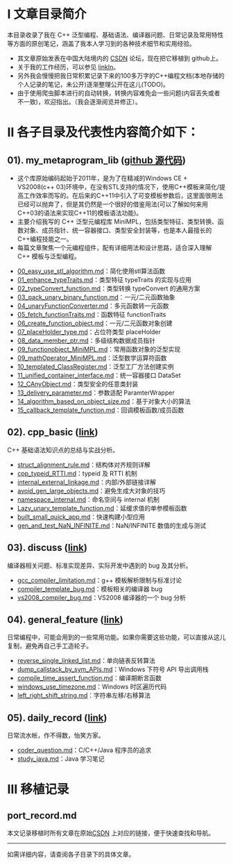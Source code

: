 # Ⅰ 文章目录简介
本目录收录了我在 C++ 泛型编程、基础语法、编译器问题、日常记录及常用特性等方面的原创笔记，涵盖了我本人学习到的各种技术细节和实用经验。
- 其文章原始发表在中国大陆境内的 [CSDN](https://blog.csdn.net/Tonny0832?type=blog) 论坛，现在把它移植到 github上。
- 关于我的工作经历，可以参见 [linkIn](https://www.linkedin.com/in/shenxiaolong/)。
- 另外我会慢慢把我日常积累记录下来的100多万字的C++编程文档(本地存储的个人记录的笔记，未公开)逐渐整理公开在这儿(TODO)。
- 由于使用爬虫脚本进行的自动转换，转换内容难免会一些问题(内容丢失或者不一致)，欢迎指出。（我会逐渐阅览并修正）。

# Ⅱ 各子目录及代表性内容简介如下：

## 01). my_metaprogram_lib ([github 源代码](https://github.com/shenxiaolong-code/MiniMPL))
* 这个库原始编码起始于2011年，是为了在精减的Windows CE + VS2008(c++ 03)环境中，在没有STL支持的情况下，使用C++模板来简化/提高工作效率而写的。在后来的C++11中引入了可变模板参数后，这里面很用法已经可以抛弃了，但是其仍然是一个很好的借鉴用法(可以了解如何来用C++03的语法来实现C++11的模板语法功能)。
* 主要介绍我写的 C++ 泛型元编程库 MiniMPL，包括类型特征、类型转换、函数对象、成员指针、统一容器接口、类型安全封装等，也是本人最擅长的C++编程技能之一。  
* 每篇文章聚焦一个元编程组件，配有详细用法和设计思路，适合深入理解 C++ 模板与泛型编程。

- [00_easy_use_stl_algorithm.md](01_my_metaprogram_lib/00_easy_use_stl_algorithm.md)：简化使用stl算法函数
- [01_enhance_typeTraits.md](01_my_metaprogram_lib/01_enhance_typeTraits.md)：类型特征 typeTraits 的实现与应用
- [02_typeConvert_function.md](01_my_metaprogram_lib/02_typeConvert_function.md)：类型转换 typeConvert 的通用方案
- [03_pack_unary_binary_function.md](01_my_metaprogram_lib/03_pack_unary_binary_function.md)：一元/二元函数抽象
- [04_unaryFunctionConverter.md](01_my_metaprogram_lib/04_unaryFunctionConverter.md)：多元函数转一元函数
- [05_fetch_functionTraits.md](01_my_metaprogram_lib/05_fetch_functionTraits.md)：函数特征 functionTraits
- [06_create_function_object.md](01_my_metaprogram_lib/06_create_function_object.md)：一元/二元函数对象创建
- [07_placeHolder_type.md](01_my_metaprogram_lib/07_placeHolder_type.md)：占位符类型 placeHolder
- [08_data_member_ptr.md](01_my_metaprogram_lib/08_data_member_ptr.md)：多级结构数据成员指针
- [09_functionobject_MiniMPL.md](01_my_metaprogram_lib/09_functionobject_MiniMPL.md)：常用函数对象的泛型实现
- [09_mathOperator_MiniMPL.md](01_my_metaprogram_lib/09_mathOperator_MiniMPL.md)：泛型数学运算符函数
- [10_templated_ClassRegister.md](01_my_metaprogram_lib/10_templated_ClassRegister.md)：泛型工厂方法创建实例
- [11_unified_container_interface.md](01_my_metaprogram_lib/11_unified_container_interface.md)：统一容器接口 DataSet
- [12_CAnyObject.md](01_my_metaprogram_lib/12_CAnyObject.md)：类型安全的任意类封装
- [13_delivery_parameter.md](01_my_metaprogram_lib/13_delivery_parameter.md)：参数适配 ParamterWrapper
- [14_algorithm_based_on_object_size.md](01_my_metaprogram_lib/14_algorithm_based_on_object_size.md)：基于对象大小的算法
- [15_callback_template_function.md](01_my_metaprogram_lib/15_callback_template_function.md)：回调模板函数/成员函数

## 02). cpp_basic ([link](https://github.com/shenxiaolong-code/code_note/tree/main/02_cpp_basic))
C++ 基础语法知识点的总结与实战分析。

- [struct_alignment_rule.md](02_cpp_basic/struct_alignment_rule.md)：结构体对齐规则详解
- [cpp_typeid_RTTI.md](02_cpp_basic/cpp_typeid_RTTI.md)：typeid 及 RTTI 机制
- [internal_external_linkage.md](02_cpp_basic/internal_external_linkage.md)：内部/外部链接详解
- [avoid_gen_large_objects.md](02_cpp_basic/avoid_gen_large_objects.md)：避免生成大对象的技巧
- [namespace_internal.md](02_cpp_basic/namespace_internal.md)：命名空间与 internal 机制
- [Lazy_unary_template_function.md](02_cpp_basic/Lazy_unary_template_function.md)：延缓求值的单参模板函数
- [built_small_quick_app.md](02_cpp_basic/built_small_quick_app.md)：快速构建小型应用
- [gen_and_test_NaN_INFINITE.md](02_cpp_basic/gen_and_test_NaN_INFINITE.md)：NaN/INFINITE 数值的生成与测试

## 03). discuss ([link](https://github.com/shenxiaolong-code/code_note/tree/main/03_discuss))
编译器相关问题、标准实现差异、实际开发中遇到的 bug 及其分析。

- [gcc_compiler_limitation.md](03_discuss/gcc_compiler_limitation.md)：g++ 模板解析限制与标准讨论
- [compiler_template_bug.md](03_discuss/compiler_template_bug.md)：模板相关的编译器 bug
- [vs2008_compiler_bug.md](03_discuss/vs2008_compiler_bug.md)：VS2008 编译器的一个 bug 分析

## 04). general_feature ([link](https://github.com/shenxiaolong-code/code_note/tree/main/04_general_feature))
日常编程中，可能会用到的一些常用功能。如果你需要这些功能，可以直接从这儿复制，避免再自己手工造轮子。

- [reverse_single_linked_list.md](04_general_feature/reverse_single_linked_list.md)：单向链表反转算法
- [dump_callstack_by_sym_APIs.md](04_general_feature/dump_callstack_by_sym_APIs.md)：Windows 下符号 API 导出调用栈
- [compile_time_assert_function.md](04_general_feature/compile_time_assert_function.md)：编译期断言函数
- [windows_use_timezone.md](04_general_feature/windows_use_timezone.md)：Windows 时区遍历代码
- [left_right_shift_string.md](04_general_feature/left_right_shift_string.md)：字符串左移/右移算法

## 05). daily_record ([link](https://github.com/shenxiaolong-code/code_note/tree/main/05_daily_record))
日常流水帐，作不得数，怡笑方家。

- [coder_question.md](05_daily_record/coder_question.md)：C/C++/Java 程序员的追求
- [study_java.md](05_daily_record/study_java.md)：Java 学习笔记

# Ⅲ 移植记录
## port_record.md
本文记录移植时所有文章在原始[CSDN](https://blog.csdn.net/Tonny0832?type=blog) 上对应的链接，便于快速查找和导航。

---

如需详细内容，请查阅各子目录下的具体文章。 